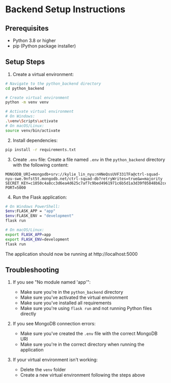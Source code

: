 # Backend Setup Instructions

## Prerequisites
- Python 3.8 or higher
- pip (Python package installer)

## Setup Steps

1. Create a virtual environment:
```bash
# Navigate to the python_backend directory
cd python_backend

# Create virtual environment
python -m venv venv

# Activate virtual environment
# On Windows:
.\venv\Scripts\activate
# On macOS/Linux:
source venv/bin/activate
```

2. Install dependencies:
```bash
pip install -r requirements.txt
```

3. Create `.env` file:
Create a file named `.env` in the `python_backend` directory with the following content:
```
MONGODB_URI=mongodb+srv://kylie_lin_nyu:nHNeQssUVF331TFa@ctrl-squad-nyu-swe.9nfst5t.mongodb.net/ctrl-squad-db?retryWrites=true&w=majority
SECRET_KEY=c1050c4a8cc3d6ea4d625c7af7c9bed4961971c6b5d1a3d39f05848b62ce7922
PORT=5000
```

4. Run the Flask application:
```bash
# On Windows PowerShell:
$env:FLASK_APP = "app"
$env:FLASK_ENV = "development"
flask run

# On macOS/Linux:
export FLASK_APP=app
export FLASK_ENV=development
flask run
```

The application should now be running at http://localhost:5000

## Troubleshooting

1. If you see "No module named 'app'":
   - Make sure you're in the `python_backend` directory
   - Make sure you've activated the virtual environment
   - Make sure you've installed all requirements
   - Make sure you're using `flask run` and not running Python files directly

2. If you see MongoDB connection errors:
   - Make sure you've created the `.env` file with the correct MongoDB URI
   - Make sure you're in the correct directory when running the application

3. If your virtual environment isn't working:
   - Delete the `venv` folder
   - Create a new virtual environment following the steps above